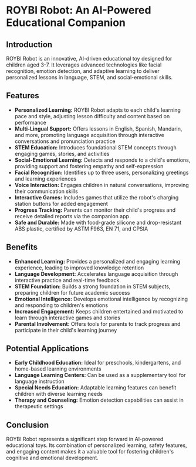 # ROYBI Robot: An AI-Powered Educational Companion

## Introduction
ROYBI Robot is an innovative, AI-driven educational toy designed for children aged 3-7. It leverages advanced technologies like facial recognition, emotion detection, and adaptive learning to deliver personalized lessons in language, STEM, and social-emotional skills.

## Features
- **Personalized Learning:** ROYBI Robot adapts to each child's learning pace and style, adjusting lesson difficulty and content based on performance
- **Multi-Lingual Support:** Offers lessons in English, Spanish, Mandarin, and more, promoting language acquisition through interactive conversations and pronunciation practice
- **STEM Education:** Introduces foundational STEM concepts through engaging games, stories, and activities
- **Social-Emotional Learning:** Detects and responds to a child's emotions, providing support and fostering empathy and self-expression
- **Facial Recognition:** Identifies up to three users, personalizing greetings and learning experiences
- **Voice Interaction:** Engages children in natural conversations, improving their communication skills
- **Interactive Games:** Includes games that utilize the robot's charging station buttons for added engagement
- **Progress Tracking:** Parents can monitor their child's progress and receive detailed reports via the companion app
- **Safe and Durable:** Made with food-grade silicone and drop-resistant ABS plastic, certified by ASTM F963, EN 71, and CPSIA

## Benefits
- **Enhanced Learning:** Provides a personalized and engaging learning experience, leading to improved knowledge retention
- **Language Development:** Accelerates language acquisition through interactive practice and real-time feedback
- **STEM Foundation:** Builds a strong foundation in STEM subjects, preparing children for future academic success
- **Emotional Intelligence:** Develops emotional intelligence by recognizing and responding to children's emotions
- **Increased Engagement:** Keeps children entertained and motivated to learn through interactive games and stories
- **Parental Involvement:** Offers tools for parents to track progress and participate in their child's learning journey

## Potential Applications
- **Early Childhood Education:** Ideal for preschools, kindergartens, and home-based learning environments
- **Language Learning Centers:** Can be used as a supplementary tool for language instruction
- **Special Needs Education:** Adaptable learning features can benefit children with diverse learning needs
- **Therapy and Counseling:** Emotion detection capabilities can assist in therapeutic settings

## Conclusion
ROYBI Robot represents a significant step forward in AI-powered educational toys. Its combination of personalized learning, safety features, and engaging content makes it a valuable tool for fostering children's cognitive and emotional development.
